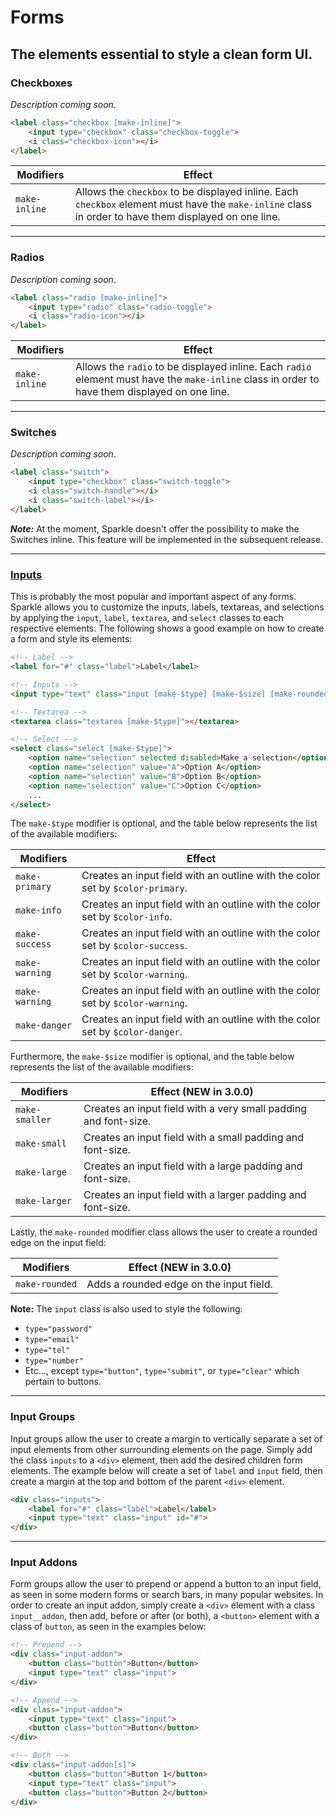 # Forms
## The elements essential to style a clean form UI.

### __Checkboxes__
_Description coming soon_. 

```html
<label class="checkbox [make-inline]">
    <input type="checkbox" class="checkbox-toggle">
    <i class="checkbox-icon"></i>
</label>
```

| __Modifiers__ | __Effect__                                                                     |
| --------------| ------------------------------------------------------------------------------ |
| `make-inline` | Allows the `checkbox` to be displayed inline. Each `checkbox` element must have the `make-inline` class in order to have them displayed on one line. |

---
### __Radios__
_Description coming soon_.

```html
<label class="radio [make-inline]">
    <input type="radio" class="radio-toggle">
    <i class="radio-icon"></i>
</label>
```

| __Modifiers__ | __Effect__                                                                     |
| --------------| ------------------------------------------------------------------------------ |
| `make-inline` | Allows the `radio` to be displayed inline. Each `radio` element must have the `make-inline` class in order to have them displayed on one line. |

---
### __Switches__
_Description coming soon_.

```html
<label class="switch">
    <input type="checkbox" class="switch-toggle">
    <i class="switch-handle"></i>
    <i class="switch-label"></i>
</label>
```
*__Note:__* At the moment, Sparkle doesn't offer the possibility to make the Switches inline. This feature
will be implemented in the subsequent release.

---
### [__Inputs__](../assets/SparkleUI_Inputs_v01.png)
This is probably the most popular and important aspect of any forms. Sparkle allows you to customize the inputs, labels, textareas, and selections by applying the `input`, `label`, `textarea`, and `select` classes to each respective elements. The following shows a good example on how to create a form and style its elements:

```html
<!-- Label -->
<label for="#" class="label">Label</label>

<!-- Inputs -->
<input type="text" class="input [make-$type] [make-$size] [make-rounded]">

<!-- Textarea -->
<textarea class="textarea [make-$type]"></textarea>

<!-- Select -->
<select class="select [make-$type]">
    <option name="selection" selected disabled>Make a selection</option>
    <option name="selection" value="A">Option A</option>
    <option name="selection" value="B">Option B</option>
    <option name="selection" value="C">Option C</option>
    ...
</select>
```

The `make-$type` modifier is optional, and the table below represents the list of the available modifiers:

| __Modifiers__  | __Effect__                                                                     |
| ---------------| ------------------------------------------------------------------------------ |
| `make-primary` | Creates an input field with an outline with the color set by `$color-primary`. |
| `make-info`    | Creates an input field with an outline with the color set by `$color-info`.    |
| `make-success` | Creates an input field with an outline with the color set by `$color-success`. |
| `make-warning` | Creates an input field with an outline with the color set by `$color-warning`. |
| `make-warning` | Creates an input field with an outline with the color set by `$color-warning`. |
| `make-danger`  | Creates an input field with an outline with the color set by `$color-danger`.  |

Furthermore, the `make-$size` modifier is optional, and the table below represents the list of the available modifiers:

| __Modifiers__  | __Effect (NEW in 3.0.0)__                                       |
| ---------------| --------------------------------------------------------------- |
| `make-smaller` | Creates an input field with a very small padding and font-size. |
| `make-small`   | Creates an input field with a small padding and font-size.      |
| `make-large`   | Creates an input field with a large padding and font-size.      |
| `make-larger`  | Creates an input field with a larger padding and font-size.     |

Lastly, the `make-rounded` modifier class allows the user to create a rounded edge on the input field:

| __Modifiers__  | __Effect (NEW in 3.0.0)__               |
| ---------------| --------------------------------------- |
| `make-rounded` | Adds a rounded edge on the input field. |

__Note:__ The `input` class is also used to style the following:
- `type="password"`
- `type="email"`
- `type="tel"`
- `type="number"`
- Etc..., except `type="button"`, `type="submit"`, or `type="clear"` which pertain to buttons.

---
### __Input Groups__
Input groups allow the user to create a margin to vertically separate a set of input elements from other surrounding
elements on the page. Simply add the class `inputs` to a `<div>` element, then add the desired children form elements.
The example below will create a set of `label` and `input` field, then create a margin at the top and bottom of the
parent `<div>` element.

```html
<div class="inputs">
    <label for="#" class="label">Label</label>
    <input type="text" class="input" id="#">
</div>
```

---
### __Input Addons__
Form groups allow the user to prepend or append a button to an input field, as seen in some modern forms or search bars, in many popular websites. In order to create an input addon, simply create a `<div>` element with a class `input__addon`, then add, before or after (or both), a `<button>` element with a class of `button`, as seen in the examples below:

```html
<!-- Prepend -->
<div class="input-addon">
    <button class="button">Button</button>
    <input type="text" class="input">
</div>

<!-- Append -->
<div class="input-addon">
    <input type="text" class="input">
    <button class="button">Button</button>
</div>

<!-- Both -->
<div class="input-addon[s]">
    <button class="button">Button 1</button>
    <input type="text" class="input">
    <button class="button">Button 2</button>
</div>
```